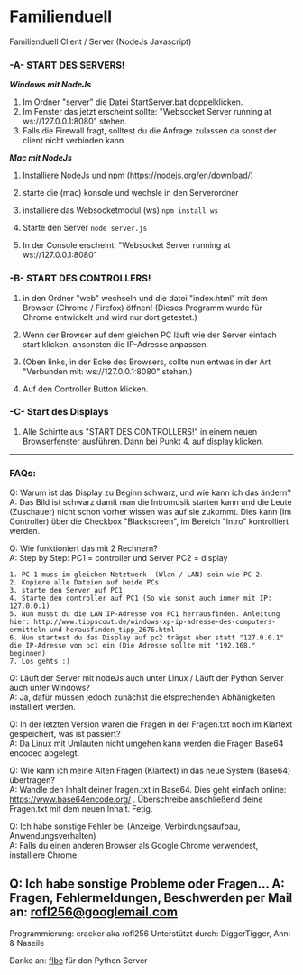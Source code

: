# Familienduell
Familienduell Client / Server (NodeJs Javascript)

### -A- START DES SERVERS!

___Windows mit NodeJs___

1. Im Ordner "server" die Datei StartServer.bat doppelklicken.
2. Im Fenster das jetzt erscheint sollte: "Websocket Server running at ws://127.0.0.1:8080" stehen.
3. Falls die Firewall fragt, solltest du die Anfrage zulassen da sonst der client nicht verbinden kann.

___Mac mit NodeJs___

1. Installiere NodeJs und npm (https://nodejs.org/en/download/)

2. starte die (mac) konsole und wechsle in den Serverordner

3. installiere das Websocketmodul (ws)
`npm install ws`

4. Starte den Server
`node server.js`

5. In der Console erscheint: "Websocket Server running at ws://127.0.0.1:8080"

### -B- START DES CONTROLLERS!

1. in den Ordner "web" wechseln und die datei "index.html" mit dem Browser (Chrome / Firefox) öffnen! (Dieses Programm wurde für Chrome entwickelt und wird nur dort getestet.)

2. Wenn der Browser auf dem gleichen PC läuft wie der Server einfach start klicken, ansonsten die IP-Adresse anpassen.

3. (Oben links, in der Ecke des Browsers, sollte nun entwas in der Art "Verbunden mit: ws://127.0.0.1:8080" stehen.)

4. Auf den Controller Button klicken.

### -C- Start des Displays

1. Alle Schirtte aus "START DES CONTROLLERS!" in einem neuen Browserfenster ausführen. Dann bei Punkt 4. auf display klicken.


---------------------------

### FAQs:
Q: Warum ist das Display zu Beginn schwarz, und wie kann ich das ändern?   
A: Das Bild ist schwarz damit man die Intromusik starten kann und die Leute (Zuschauer) nicht schon vorher wissen was auf sie zukommt.
   Dies kann (Im Controller) über die Checkbox "Blackscreen", im Bereich "Intro" kontrolliert werden.

Q: Wie funktioniert das mit 2 Rechnern?   
A: Step by Step: 
	PC1 = controller und Server
	PC2 = display

    1. PC 1 muss im gleichen Netztwerk  (Wlan / LAN) sein wie PC 2.
    2. Kopiere alle Dateien auf beide PCs
    3. starte den Server auf PC1
    4. Starte den controller auf PC1 (So wie sonst auch immer mit IP: 127.0.0.1)
    5. Nun musst du die LAN IP-Adresse von PC1 herrausfinden. Anleitung hier: http://www.tippscout.de/windows-xp-ip-adresse-des-computers-ermitteln-und-herausfinden_tipp_2676.html
    6. Nun startest du das Display auf pc2 trägst aber statt "127.0.0.1" die IP-Adresse von pc1 ein (Die Adresse sollte mit "192.168." beginnen)
    7. Los gehts :)
    
Q: Läuft der Server mit nodeJs auch unter Linux / Läuft der Python Server auch unter Windows?    
A: Ja, dafür müssen jedoch zunächst die etsprechenden Abhänigkeiten installiert werden.

Q: In der letzten Version waren die Fragen in der Fragen.txt noch im Klartext gespeichert, was ist passiert?   
A: Da Linux mit Umlauten nicht umgehen kann werden die Fragen Base64 encoded abgelegt.

Q: Wie kann ich meine Alten Fragen (Klartext) in das neue System (Base64) übertragen?   
A: Wandle den Inhalt deiner fragen.txt in Base64. Dies geht einfach online:  https://www.base64encode.org/ . Überschreibe anschließend deine Fragen.txt mit dem neuen Inhalt. Fetig.

Q: Ich habe sonstige Fehler bei (Anzeige, Verbindungsaufbau, Anwendungsverhalten)   
A: Falls du einen anderen Browser als Google Chrome verwendest, installiere Chrome.

Q: Ich habe sonstige Probleme oder Fragen...
A: Fragen, Fehlermeldungen, Beschwerden per Mail an: rofl256@googlemail.com
---------------------------

Programmierung: cracker aka rofl256
Unterstützt durch: DiggerTigger, Anni & Naseile

Danke an: [flbe](https://github.com/flbe) für den Python Server

